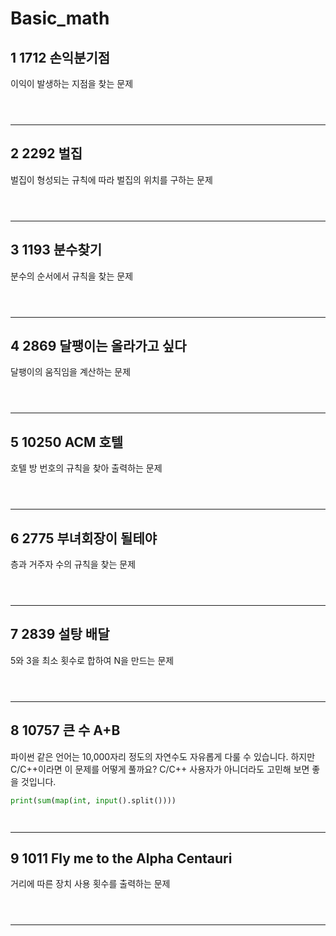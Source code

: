 # **Basic_math**

## **1	1712	 손익분기점**
이익이 발생하는 지점을 찾는 문제

```py
```

```js
```

```java
```
___

## **2	2292	 벌집**
벌집이 형성되는 규칙에 따라 벌집의 위치를 구하는 문제

```py
```

```js
```

```java
```
___

## **3	1193	 분수찾기**
분수의 순서에서 규칙을 찾는 문제

```py
```

```js
```

```java
```
___

## **4	2869	 달팽이는 올라가고 싶다**
달팽이의 움직임을 계산하는 문제

```py
```

```js
```

```java
```
___

## **5	10250	 ACM 호텔**
호텔 방 번호의 규칙을 찾아 출력하는 문제

```py
```

```js
```

```java
```
___

## **6	2775	 부녀회장이 될테야**
층과 거주자 수의 규칙을 찾는 문제

```py
```

```js
```

```java
```
___

## **7	2839	 설탕 배달**
5와 3을 최소 횟수로 합하여 N을 만드는 문제

```py
```

```js
```

```java
```
___

## **8	10757	 큰 수 A+B**
파이썬 같은 언어는 10,000자리 정도의 자연수도 자유롭게 다룰 수 있습니다. 하지만 C/C++이라면 이 문제를 어떻게 풀까요? C/C++ 사용자가 아니더라도 고민해 보면 좋을 것입니다. 

```py
print(sum(map(int, input().split())))
```

```js
```

```java
```
___

## **9	1011	 Fly me to the Alpha Centauri**
거리에 따른 장치 사용 횟수를 출력하는 문제

```py
```

```js
```

```java
```
___